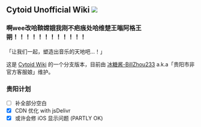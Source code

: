 ## Cytoid Unofficial Wiki [![](https://data.jsdelivr.com/v1/package/gh/BillZhou233/Cytoid-wiki/badge)](https://cdn.jsdelivr.net/gh/BillZhou233/Cytoid-wiki@master/)

### 啊wee改哈鞥嫦娥我刚不疤痕处哈维楚王嗡阿格王朔！！！！！！！！！！！！

「让我们一起，塑造出音乐的天地吧...！」

这是 [Cytoid Wiki](https://github.com/CytoidCommunity/Cytoid-wiki) 的一个分支版本，目前由 [冰糖酱-BillZhou233](https://github.com/BillZhou233/) a.k.a「贵阳市非官方客服娘」维护。

### 贵阳计划

- [ ] 补全部分空白
- [x] CDN 优化 with jsDelivr
- [x] 或许会修 iOS 显示问题 (PARTLY OK)
